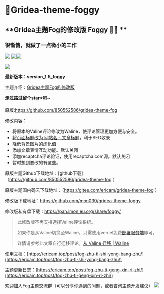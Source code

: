 # **💖Gridea-theme-foggy**

## **Gridea主题Fog的修改版 Foggy 😶‍🌫️  **

### 很惭愧，就做了一点微小的工作

<img src="https://ericamblog.oss-cn-shanghai.aliyuncs.com/2020/20201213.png">
<img src="https://ericamblog.oss-cn-shanghai.aliyuncs.com/2020/QQ%E5%9B%BE%E7%89%8720201213004926.png" 

![](https://ericamblog.oss-cn-shanghai.aliyuncs.com/2021/20210706211900.png)

![](https://pic4.58cdn.com.cn/nowater/webim/big/n_v2c929d8358d31446f84160a81d5851b6f.png)

**最新版本：version_1.5_foggy**

主题介绍：[Gridea主题Fog的修改版](<https://github.com/mon030/gridea-theme-foggy/> )

**走过路过留个star⭐️吧~**

原版:https://github.com/850552586/gridea-theme-fog

修改内容：

- 将原本的Valine评论修改为Waline，使评论管理更加方便与安全。
- [将页面标题改为 网站名 - 文章标题](https://github.com/850552586/gridea-theme-fog/issues/17#issuecomment-779882956)，利于SEO收录 
- 降低背景图片的虚化值
- 添加文章表情互动功能。默认关闭
- 添加recaptcha评论验证，使用recaptcha.com源。默认关闭
- 暂时想到要改的有这些。

原版主题Github下载地址：[github下载]（<https://github.com/850552586/gridea-theme-fog> ）

原版主题国内码云下载地址：（<https://gitee.com/ericam/gridea-theme-fog> ）

修改版下载地址：https://github.com/mon030/gridea-theme-foggy

修改版私有盘下载：https://pan.imon.eu.org/share/foggy/

> 此修改版不再支持选择Valine评论系统。
>
> 如果你是从Valine切换至Waline，只需使用vercel免费[部署服务端](https://waline.js.org/guide/get-started/#vercel-%E9%83%A8%E7%BD%B2-%E6%9C%8D%E5%8A%A1%E7%AB%AF)即可。
>
> 详情请参考此文章自行迁移评论。[从 Valine 迁移 | Waline](https://waline.js.org/migration/valine.html)

使用文档：[https://ericam.top/post/fog-zhu-ti-shi-yong-bang-zhu/](https://ericam.top/post/fog-zhu-ti-shi-yong-bang-zhu/)

主题更新日志：[https://ericam.top/post/fog-zhu-ti-geng-xin-ri-zhi/](https://ericam.top/post/fog-zhu-ti-geng-xin-ri-zhi/)

欢迎加入Fog主题交流群（可以分享你遇到的问题，或者咨询主题开发建议）
<img  src="https://ericamblog.oss-cn-shanghai.aliyuncs.com/GrideaFog/qrcode_1594635464040.jpg">











